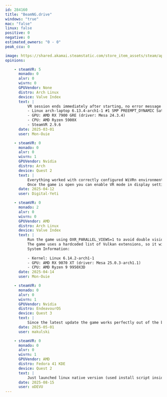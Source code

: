 ```yaml
---
id: 284160
title: "BeamNG.drive"
windows: "true"
mac: "false"
linux: false
positive: 0
negative: 0
estimated_owners: "0 - 0"
peak_ccu: 0

image: https://shared.akamai.steamstatic.com/store_item_assets/steam/apps/284160/header.jpg?t=1721725925
opinions:

    - steamVR: 5
      monado: 0
      alvr: 0
      wivrn: 0
      GPUVendor: None
      distro: Arch Linux
      device: Valve Index
      text: |
          VR session ends immediately after starting, no error message in the logs (just "Disabling OpenXR" right after enabling it). This is using the native Linux build of BeamNG.drive 0.34.
          - Linux arch-laptop 6.13.4-arch1-1 #1 SMP PREEMPT_DYNAMIC Sat, 22 Feb 2025 00:37:05 +0000 x86_64 GNU/Linux
          - GPU: AMD RX 7900 GRE (driver: Mesa 24.3.4)
          - CPU: AMD Ryzen 5900X
          - SteamVR 2.9.6
      date: 2025-03-01
      user: Mon-Ouie

    - steamVR: 0
      monado: 0
      alvr: 0
      wivrn: 1
      GPUVendor: Nvidia
      distro: Arch
      device: Quest 2
      text: |
          Everything worked with correctly configured WiVRn environment using envision. You may be able to get the proton version to work, but its easier to use the linux native build by `cd ~/.steam/steam/steamapps/common/BeamNG.drive/BinLinux` and then launching the game with `PRESSURE_VESSEL_FILESYSTEMS_RW=$XDG_RUNTIME_DIR/wivrn/comp_ipc:/var/lib/flatpak/app/io.github.wivrn.wivrn ./BeamNG.drive.x64`.
          Once the game is open you can enable VR mode in display settings like normal and if WiVRn is running it should start streaming to the headset. The game uses OpenXR for its VR Implementation fyi. 
      date: 2025-04-12
      user: Digital-Yeti

    - steamVR: 0
      monado: 2
      alvr: 0
      wivrn: 0
      GPUVendor: AMD
      distro: Arch Linux
      device: Valve Index
      text: |
          Run the game using OXR_PARALLEL_VIEWS=1 to avoid double vision for UI elements.
          The game uses a hardcoded list of Vulkan extensions, so it will often break when an OpenXR runtime changes its requirements. Currently, it only works with Monado using [a patch to hide one extension](https://www.beamng.com/threads/experimental-virtual-reality.94206/page-34#post-1813839).
          System Information:
           
          - Kernel: Linux 6.14.2-arch1-1 
          - GPU: AMD RX 9070 XT (driver: Mesa 25.0.3-arch1.1)
          - CPU: AMD Ryzen 9 9950X3D 
      date: 2025-04-14
      user: Mon-Ouie

    - steamVR: 0
      monado: 0
      alvr: 0
      wivrn: 1
      GPUVendor: Nvidia
      distro: EndeavourOS
      device: Quest 3
      text: |
          Since the latest update the game works perfectly out of the box in native Linux version, but you still have to run it manually since it's no yet on Steam.
      date: 2025-05-01
      user: makulski

    - steamVR: 0
      monado: 0
      alvr: 0
      wivrn: 1
      GPUVendor: AMD
      distro: Fedora 41 KDE
      device: Quest 2
      text: |
          Just launched linux native version (used install script inside game files), wiven and it worked perfectly no tinkering at all. It is the only vr game that just worked.
      date: 2025-08-15
      user: oDEVU
---
```

